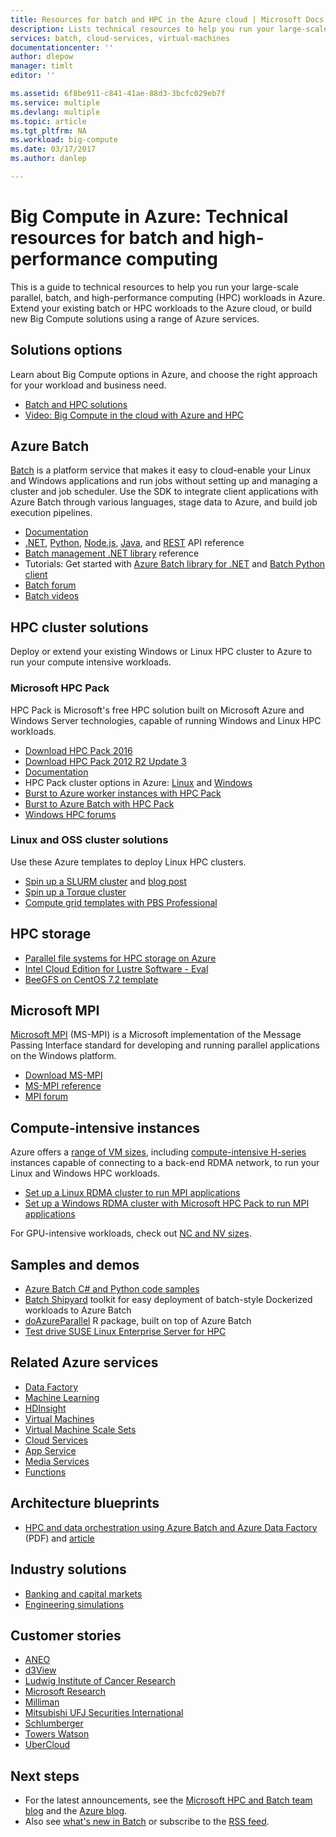 ```yaml
---
title: Resources for batch and HPC in the Azure cloud | Microsoft Docs
description: Lists technical resources to help you run your large-scale parallel, batch, and high performance computing (HPC) workloads in Azure.
services: batch, cloud-services, virtual-machines
documentationcenter: ''
author: dlepow
manager: timlt
editor: ''

ms.assetid: 6f8be911-c841-41ae-88d3-3bcfc029eb7f
ms.service: multiple
ms.devlang: multiple
ms.topic: article
ms.tgt_pltfrm: NA
ms.workload: big-compute
ms.date: 03/17/2017
ms.author: danlep

---
```

# Big Compute in Azure: Technical resources for batch and high-performance computing
This is a guide to technical resources to help you run your large-scale parallel, batch, and high-performance computing (HPC) workloads in Azure. Extend your existing batch or HPC workloads to the Azure cloud, or build new Big Compute solutions using a range of Azure services.

## Solutions options
Learn about Big Compute options in Azure, and choose the right approach for your workload and business need.

* [Batch and HPC solutions](batch-hpc-solutions.md)
* [Video: Big Compute in the cloud with Azure and HPC](https://azure.microsoft.com/documentation/videos/teched-europe-2014-big-compute-in-the-cloud-with-high-performance-computing-on-azure/)

## Azure Batch
[Batch](https://azure.microsoft.com/services/batch/) is a platform service that makes it easy to cloud-enable your Linux and Windows applications and run jobs without setting up and managing a cluster and job scheduler. Use the SDK to integrate client applications with Azure Batch through various languages, stage data to Azure, and build job execution pipelines.

* [Documentation](https://azure.microsoft.com/documentation/services/batch/)
* [.NET](https://msdn.microsoft.com/library/azure/mt348682.aspx), [Python](http://azure-sdk-for-python.readthedocs.io/latest/), [Node.js](http://azure.github.io/azure-sdk-for-node/azure-batch/latest/), [Java](http://azure.github.io/azure-sdk-for-java/), and [REST](https://msdn.microsoft.com/library/azure/dn820158.aspx) API reference
* [Batch management .NET library](https://msdn.microsoft.com/library/mt463120.aspx) reference
* Tutorials: Get started with [Azure Batch library for .NET](batch-dotnet-get-started.md) and [Batch Python client](batch-python-tutorial.md)
* [Batch forum](https://social.msdn.microsoft.com/Forums/en-US/home?forum=azurebatch)
* [Batch videos](https://azure.microsoft.com/documentation/videos/index/?services=batch)

## HPC cluster solutions
Deploy or extend your existing Windows or Linux HPC cluster to Azure to run your compute intensive workloads.  

### Microsoft HPC Pack
HPC Pack is Microsoft's free HPC solution built on Microsoft Azure and Windows Server technologies, capable of running Windows and Linux HPC workloads.  

* [Download HPC Pack 2016](https://www.microsoft.com/download/details.aspx?id=54507)
* [Download HPC Pack 2012 R2 Update 3](https://www.microsoft.com/download/details.aspx?id=49922)
* [Documentation](https://technet.microsoft.com/library/jj899572.aspx)
* HPC Pack cluster options in Azure: [Linux](../virtual-machines/linux/hpcpack-cluster-options.md?toc=%2fazure%2fvirtual-machines%2flinux%2ftoc.json) and [Windows](../virtual-machines/windows/hpcpack-cluster-options.md?toc=%2fazure%2fvirtual-machines%2fwindows%2ftoc.json) 
* [Burst to Azure worker instances with HPC Pack](https://technet.microsoft.com/library/gg481749.aspx)
* [Burst to Azure  Batch with HPC Pack](https://technet.microsoft.com/library/mt612877.aspx)
* [Windows HPC forums](https://social.microsoft.com/Forums/home?category=windowshpc)

### Linux and OSS cluster solutions
Use these Azure templates to deploy Linux HPC clusters.

* [Spin up a SLURM cluster](https://azure.microsoft.com/documentation/templates/slurm/)
  and [blog post](http://blogs.technet.com/b/windowshpc/archive/2015/06/06/deploy-a-slurm-cluster-on-azure.aspx)
* [Spin up a Torque cluster](https://azure.microsoft.com/documentation/templates/torque-cluster/)
* [Compute grid templates with PBS Professional](https://github.com/xpillons/azure-hpc/tree/master/Compute-Grid-Infra)

## HPC storage
* [Parallel file systems for HPC storage on Azure](https://blogs.msdn.microsoft.com/azurecat/2017/03/17/parallel-file-systems-for-hpc-storage-on-azure/)
* [Intel Cloud Edition for Lustre Software - Eval](https://azure.microsoft.com/marketplace/partners/intel/lustre-cloud-edition-evaleval-lustre-2-7/)
* [BeeGFS on CentOS 7.2 template](https://github.com/smith1511/hpc/tree/master/beegfs-shared-on-centos7.2)




## Microsoft MPI
[Microsoft MPI](https://msdn.microsoft.com/library/bb524831.aspx) (MS-MPI) is a Microsoft implementation of the Message Passing Interface standard for developing and running parallel applications on the Windows platform.

* [Download MS-MPI](http://go.microsoft.com/FWLink/p/?LinkID=389556)
* [MS-MPI reference](https://msdn.microsoft.com/library/dn473458.aspx)
* [MPI forum](https://social.microsoft.com/Forums/en-us/home?forum=windowshpcmpi)

## Compute-intensive instances
Azure offers a [range of VM sizes](../virtual-machines/windows/sizes.md?toc=%2fazure%2fvirtual-machines%2fwindows%2ftoc.json), including [compute-intensive H-series](../virtual-machines/windows/a8-a9-a10-a11-specs.md?toc=%2fazure%2fvirtual-machines%2fwindows%2ftoc.json) instances capable of connecting to a back-end RDMA network, to run your Linux and Windows HPC workloads. 

* [Set up a Linux RDMA cluster to run MPI applications](../virtual-machines/linux/classic/rdma-cluster.md?toc=%2fazure%2fvirtual-machines%2flinux%2fclassic%2ftoc.json)
* [Set up a Windows RDMA cluster with Microsoft HPC Pack to run MPI applications](../virtual-machines/windows/classic/hpcpack-rdma-cluster.md?toc=%2fazure%2fvirtual-machines%2fwindows%2fclassic%2ftoc.json)

For GPU-intensive workloads, check out [NC and NV sizes](https://azure.microsoft.com/blog/azure-n-series-general-availability-on-december-1/).

## Samples and demos
* [Azure Batch C# and Python code samples](https://github.com/Azure/azure-batch-samples)
* [Batch Shipyard](https://azure.github.io/batch-shipyard/) toolkit for easy deployment of batch-style Dockerized workloads to Azure Batch
* [doAzureParallel](http://www.github.com/Azure/doAzureParallel) R package, built on top of Azure Batch
* [Test drive SUSE Linux Enterprise Server for HPC](https://azure.microsoft.com/marketplace/partners/suse/suselinuxenterpriseserver12optimizedforhighperformancecompute/)

## Related Azure services
* [Data Factory](https://azure.microsoft.com/documentation/services/data-factory/)
* [Machine Learning](https://azure.microsoft.com/documentation/services/machine-learning/)
* [HDInsight](https://azure.microsoft.com/documentation/services/hdinsight/)
* [Virtual Machines](https://azure.microsoft.com/documentation/services/virtual-machines/)
* [Virtual Machine Scale Sets](https://azure.microsoft.com/documentation/services/virtual-machine-scale-sets/)
* [Cloud Services](https://azure.microsoft.com/documentation/services/cloud-services/)
* [App Service](https://azure.microsoft.com/documentation/services/app-service/)
* [Media Services](https://azure.microsoft.com/documentation/services/media-services/)
* [Functions](https://azure.microsoft.com/documentation/services/functions/)

## Architecture blueprints
* [HPC and data orchestration using Azure Batch and Azure Data Factory](http://go.microsoft.com/fwlink/?linkid=717686) (PDF) and [article](../data-factory/data-factory-data-processing-using-batch.md)

## Industry solutions
* [Banking and capital markets](https://finance.azure.com/)
* [Engineering simulations](https://simulation.azure.com/) 

## Customer stories
* [ANEO](https://customers.microsoft.com/Pages/CustomerStory.aspx?recid=4168) 
* [d3View](https://customers.microsoft.com/Pages/CustomerStory.aspx?recid=22088)
* [Ludwig Institute of Cancer Research](https://customers.microsoft.com/Pages/CustomerStory.aspx?recid=5830)
* [Microsoft Research](https://customers.microsoft.com/Pages/CustomerStory.aspx?recid=15634)
* [Milliman](https://customers.microsoft.com/Pages/CustomerStory.aspx?recid=14967)
* [Mitsubishi UFJ Securities International](https://customers.microsoft.com/Pages/CustomerStory.aspx?recid=26266)
* [Schlumberger](http://azure.microsoft.com/blog/big-compute-for-large-engineering-simulations)
* [Towers Watson](https://customers.microsoft.com/Pages/CustomerStory.aspx?recid=18222)
* [UberCloud](https://simulation.azure.com/casestudies/Team-182-ABB-UC-Final.pdf)

## Next steps
* For the latest announcements, see the [Microsoft HPC and Batch team blog](http://blogs.technet.com/b/windowshpc/) and the [Azure blog](https://azure.microsoft.com/blog/tag/hpc/).
* Also see [what's new in Batch](https://azure.microsoft.com/updates/?service=batch) or subscribe to the [RSS feed](https://azure.microsoft.com/updates/feed/?service=batch).

